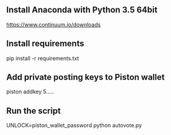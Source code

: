 ## Install Anaconda with Python 3.5 64bit
https://www.continuum.io/downloads

## Install requirements
pip install -r requirements.txt

## Add private posting keys to Piston wallet
piston addkey 5.....

## Run the script
UNLOCK=piston_wallet_password
python autovote.py